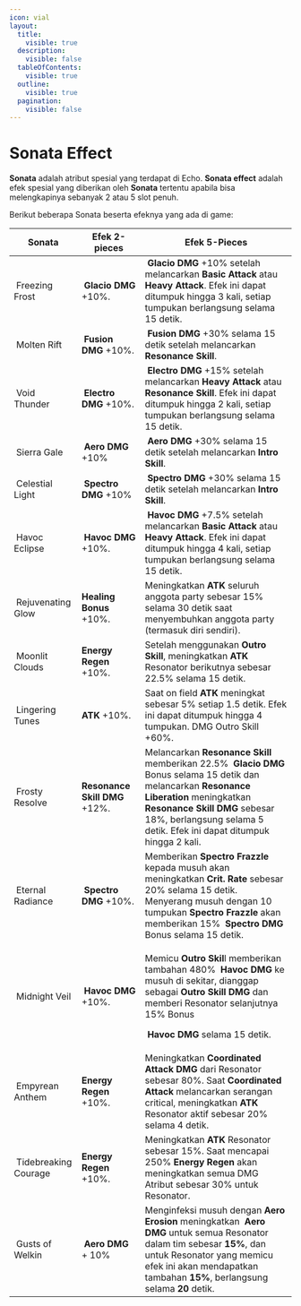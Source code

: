 ```yaml
---
icon: vial
layout:
  title:
    visible: true
  description:
    visible: false
  tableOfContents:
    visible: true
  outline:
    visible: true
  pagination:
    visible: false
---
```


# Sonata Effect

**Sonata** adalah atribut spesial yang terdapat di Echo. **Sonata effect** adalah efek spesial yang diberikan oleh **Sonata** tertentu apabila bisa melengkapinya sebanyak 2 atau 5 slot penuh.

Berikut beberapa Sonata beserta efeknya yang ada di game:

<table data-full-width="true"><thead><tr><th>Sonata</th><th>Efek 2-pieces</th><th>Efek 5-Pieces</th></tr></thead><tbody><tr><td><img src="https://wuthering.wiki/img/fettericon_1.png" alt="" data-size="line"> Freezing Frost</td><td><img src="https://wuthering.wiki/img/element_1.png" alt="" data-size="line"> <strong>Glacio DMG</strong> +10%.</td><td><img src="https://wuthering.wiki/img/element_1.png" alt="" data-size="line"> <strong>Glacio DMG</strong> +10% setelah melancarkan <strong>Basic Attack</strong> atau <strong>Heavy Attack</strong>. Efek ini dapat ditumpuk hingga 3 kali, setiap tumpukan berlangsung selama 15 detik.</td></tr><tr><td><img src="https://wuthering.wiki/img/fettericon_2.png" alt="" data-size="line"> Molten Rift</td><td><img src="https://wuthering.wiki/img/element_2.png" alt="" data-size="line"> <strong>Fusion DMG</strong> +10%.</td><td><img src="https://wuthering.wiki/img/element_2.png" alt="" data-size="line"> <strong>Fusion DMG</strong> +30% selama 15 detik setelah melancarkan <strong>Resonance Skill</strong>.</td></tr><tr><td><img src="https://wuthering.wiki/img/fettericon_3.png" alt="" data-size="line"> Void Thunder</td><td><img src="https://wuthering.wiki/img/element_3.png" alt="" data-size="line"> <strong>Electro DMG</strong> +10%.</td><td><img src="https://wuthering.wiki/img/element_3.png" alt="" data-size="line"> <strong>Electro DMG</strong> +15% setelah melancarkan <strong>Heavy Attack</strong> atau <strong>Resonance Skill</strong>. Efek ini dapat ditumpuk hingga 2 kali, setiap tumpukan berlangsung selama 15 detik.</td></tr><tr><td><img src="https://wuthering.wiki/img/fettericon_4.png" alt="" data-size="line"> Sierra Gale</td><td><img src="https://wuthering.wiki/img/element_4.png" alt="" data-size="line"> <strong>Aero DMG</strong> +10%</td><td><img src="https://wuthering.wiki/img/element_4.png" alt="" data-size="line"> <strong>Aero DMG</strong> +30% selama 15 detik setelah melancarkan <strong>Intro Skill</strong>.</td></tr><tr><td><img src="https://wuthering.wiki/img/fettericon_5.png" alt="" data-size="line"> Celestial Light</td><td><img src="https://wuthering.wiki/img/element_5.png" alt="" data-size="line"> <strong>Spectro DMG</strong> +10%</td><td><img src="https://wuthering.wiki/img/element_5.png" alt="" data-size="line"> <strong>Spectro DMG</strong> +30% selama 15 detik setelah melancarkan <strong>Intro Skill</strong>.</td></tr><tr><td><img src="https://wuthering.wiki/img/fettericon_6.png" alt="" data-size="line"> Havoc Eclipse</td><td><img src="https://wuthering.wiki/img/element_6.png" alt="" data-size="line"> <strong>Havoc DMG</strong> +10%.</td><td><img src="https://wuthering.wiki/img/element_6.png" alt="" data-size="line"> <strong>Havoc DMG</strong> +7.5% setelah melancarkan <strong>Basic Attack</strong> atau <strong>Heavy Attack</strong>. Efek ini dapat ditumpuk hingga 4 kali, setiap tumpukan berlangsung selama 15 detik.</td></tr><tr><td><img src="https://wuthering.wiki/img/fettericon_7.png" alt="" data-size="line"> Rejuvenating Glow</td><td><strong>Healing Bonus</strong> +10%.</td><td>Meningkatkan <strong>ATK</strong> seluruh anggota party sebesar 15% selama 30 detik saat menyembuhkan anggota party (termasuk diri sendiri).</td></tr><tr><td><img src="https://wuthering.wiki/img/fettericon_8.png" alt="" data-size="line"> Moonlit Clouds</td><td><strong>Energy Regen</strong> +10%.</td><td>Setelah menggunakan <strong>Outro Skill</strong>, meningkatkan <strong>ATK</strong> Resonator berikutnya sebesar 22.5% selama 15 detik.</td></tr><tr><td><img src="https://wuthering.wiki/img/fettericon_9.png" alt="" data-size="line"> Lingering Tunes</td><td><strong>ATK</strong> +10%.</td><td>Saat on field <strong>ATK</strong> meningkat sebesar 5% setiap 1.5 detik. Efek ini dapat ditumpuk hingga 4 tumpukan. DMG Outro Skill +60%.</td></tr><tr><td><img src="https://wuthering.wiki/img/fettericon_10.png" alt="" data-size="line"> Frosty Resolve</td><td><strong>Resonance Skill DMG</strong> +12%.</td><td>Melancarkan <strong>Resonance Skill</strong> memberikan 22.5% <img src="https://wuthering.wiki/img/element_1.png" alt="" data-size="line"> <strong>Glacio DMG</strong> Bonus selama 15 detik dan melancarkan <strong>Resonance Liberation</strong> meningkatkan <strong>Resonance Skill DMG</strong> sebesar 18%, berlangsung selama 5 detik. Efek ini dapat ditumpuk hingga 2 kali.</td></tr><tr><td><img src="https://wuthering.wiki/img/fettericon_11.png" alt="" data-size="line"> Eternal Radiance</td><td><img src="https://wuthering.wiki/img/element_5.png" alt="" data-size="line"> <strong>Spectro DMG</strong> +10%.</td><td>Memberikan <strong>Spectro Frazzle</strong> kepada musuh akan meningkatkan <strong>Crit. Rate</strong> sebesar 20% selama 15 detik. Menyerang musuh dengan 10 tumpukan <strong>Spectro Frazzle</strong> akan memberikan 15% <img src="https://wuthering.wiki/img/element_5.png" alt="" data-size="line"> <strong>Spectro DMG</strong> Bonus selama 15 detik.</td></tr><tr><td><img src="https://wuthering.wiki/img/fettericon_12.png" alt="" data-size="line"> Midnight Veil</td><td><img src="https://wuthering.wiki/img/element_6.png" alt="" data-size="line"> <strong>Havoc DMG</strong> +10%.</td><td><p>Memicu <strong>Outro Skil</strong>l memberikan tambahan 480% <img src="https://wuthering.wiki/img/element_6.png" alt="" data-size="line"> <strong>Havoc DMG</strong> ke musuh di sekitar, dianggap sebagai <strong>Outro Skill DMG</strong> dan memberi Resonator selanjutnya 15% Bonus</p><p><img src="https://wuthering.wiki/img/element_6.png" alt="" data-size="line"> <strong>Havoc DMG</strong> selama 15 detik.</p></td></tr><tr><td><img src="https://wuthering.wiki/img/fettericon_13.png" alt="" data-size="line"> Empyrean Anthem</td><td><strong>Energy Regen</strong> +10%.</td><td>Meningkatkan <strong>Coordinated Attack DMG</strong> dari Resonator sebesar 80%. Saat <strong>Coordinated Attack</strong> melancarkan serangan critical, meningkatkan <strong>ATK</strong> Resonator aktif sebesar 20% selama 4 detik.</td></tr><tr><td><img src="https://wuthering.wiki/img/fettericon_14.png" alt="" data-size="line"> Tidebreaking Courage</td><td><strong>Energy Regen</strong> +10%.</td><td>Meningkatkan <strong>ATK</strong> Resonator sebesar 15%. Saat mencapai 250% <strong>Energy Regen</strong> akan meningkatkan semua DMG Atribut sebesar 30% untuk Resonator.</td></tr><tr><td><img src="https://wuthering.wiki/img/fettericon_16.png" alt="" data-size="line"> Gusts of Welkin</td><td><img src="https://wuthering.wiki/img/element_4.png" alt="" data-size="line"> <strong>Aero DMG</strong> + 10%</td><td>Menginfeksi musuh dengan <strong>Aero Erosion</strong> meningkatkan <img src="https://wuthering.wiki/img/element_4.png" alt="" data-size="line"> <strong>Aero DMG</strong> untuk semua Resonator dalam tim sebesar <strong>15%</strong>, dan untuk Resonator yang memicu efek ini akan mendapatkan tambahan <strong>15%</strong>, berlangsung selama <strong>20</strong> detik.</td></tr></tbody></table>
